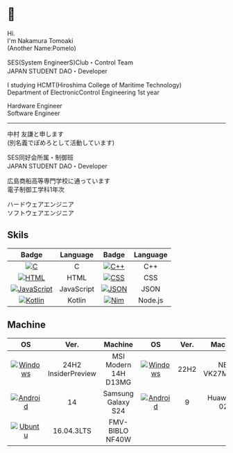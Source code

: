 # 👋

Hi.  
I'm Nakamura Tomoaki  
(Another Name:Pomelo)  

SES(System EngineerS)Club・Control Team  
JAPAN STUDENT DAO・Developer  

I studying HCMT(Hiroshima College of Maritime Technology)  
Department of ElectronicControl Engineering 1st year  

Hardware Engineer  
Software Engineer  

------------------------------

中村 友謙と申します  
(別名義でぽめろとして活動しています)  

SES同好会所属・制御班  
JAPAN STUDENT DAO・Developer  

広島商船高等専門学校に通っています  
電子制御工学科1年次  

ハードウェアエンジニア  
ソフトウェアエンジニア  

## Skils

| Badge | Language | Badge | Language |
|:-----:|:--------:|:-----:|:--------:|
| [![C](https://custom-icon-badges.herokuapp.com/badge/-555555.svg?logo=c-in-hexagon&logoColor=white)]() | C | [![C++](https://custom-icon-badges.herokuapp.com/badge/-f34b7d.svg?logo=Cplusplus&logoColor=white)]() | C++ |
| [![HTML](https://custom-icon-badges.herokuapp.com/badge/-e34c26.svg?logo=HTML&logoColor=white)]() | HTML | [![CSS](https://custom-icon-badges.herokuapp.com/badge/-563d7c.svg?logo=css3)]() | CSS |
| [![JavaScript](https://custom-icon-badges.herokuapp.com/badge/-f1e05a.svg?logo=JavaScript&logoColor=white)]() | JavaScript | [![JSON](https://custom-icon-badges.herokuapp.com/badge/-292929.svg?logo=JSON&logoColor=white)]() | JSON |
| [![Kotlin](https://custom-icon-badges.herokuapp.com/badge/-A97BFF.svg?logo=Kotlin&logoColor=white)]() | Kotlin | [![Nim](https://img.shields.io/badge/-43853D.svg?logo=node.js&logoColor=white)]() | Node.js |

## Machine
| OS | Ver. | Machine | OS | Ver. | Machine |
|:--:|:----:|:-------:|:--:|:----:|:-------:|
| [![Windows](https://custom-icon-badges.herokuapp.com/badge/-1BB2E4.svg?logo=Windows&logoColor=white)]() | 24H2 InsiderPreview | MSI Modern 14H D13MG | [![Windows](https://custom-icon-badges.herokuapp.com/badge/-1BB2E4.svg?logo=Windows&logoColor=white)]() | 22H2 | NEC VK27MXZDG |
| [![Android](https://custom-icon-badges.herokuapp.com/badge/-3CDA84.svg?logo=android&logoColor=white)]() | 14 | Samsung Galaxy S24 | [![Android](https://custom-icon-badges.herokuapp.com/badge/-3CDA84.svg?logo=android&logoColor=white)]() | 9 | Huawei D-02k |
| [![Ubuntu](https://custom-icon-badges.herokuapp.com/badge/-EA5422.svg?logo=Ubuntu&logoColor=white)]() | 16.04.3LTS | FMV-BIBLO NF40W |
